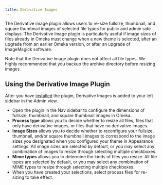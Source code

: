 ```yaml
---
title: Derivative Images
---
```

The Derivative image plugin allows users to re-size fullsize, thumbnail, and square thumbnail images of selected file types for public and admin side displays. The Derivative Image plugin is particularly useful if image sizes of files already in Omeka must change when a new theme is selected, after an upgrade from an earlier Omeka version, or after an upgrade of ImageMagick software.

Note that the Derivative Image plugin does not affect all file types. We highly recommended that you backup the archive directory before resizing images.

Using the Derivative Image Plugin
-----------------------------------------------------------------
After you have [installed](../Managing_Plugins_2.md#installing-a-plugin) the plugin, Derivative Images is added to your left sidebar in the Admin view.


-   Open the plugin in the Nav sidebar to configure the dimensions of fullsize, thumbnail, and square thumbnail images in Omeka.
-   **Process type** allows you to decide whether to resize all files, files that only have derivative images, or files that have no derivative images.
-   **Image Sizes** allows you to decide whether to reconfigure your fullsize, thumbnail, and/or square thumbnail images to correspond to the image sizes you designated when you configured your theme in Appearance settings. All image sizes are selected by default, or you may select any combination of images to resize through selecting multiple checkboxes.
-   **Mime types** allows you to determine the kinds of files you resize. All file types are selected by default, or you may select any combination of MIME types to resize through selecting multiple checkboxes.
-   When you have created your selections, select process files for re-sizing to take effect.

